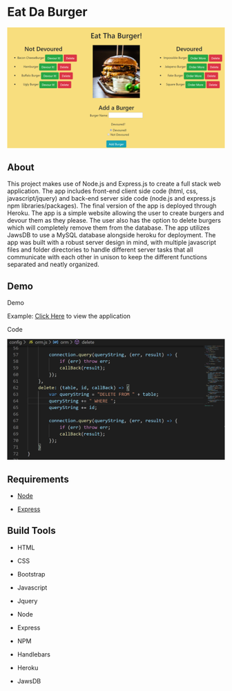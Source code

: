 # Eat Da Burger

![Screenshot](/public/assets/img/screenshot.png)

## About

This project makes use of Node.js and Express.js to create a full stack web application. The app includes front-end client side code (html, css, javascript/jquery) and back-end server side code (node.js and express.js npm libraries/packages). The final version of the app is deployed through Heroku. The app is a simple website allowing the user to create burgers and devour them as they please. The user also has the option to delete burgers which will completely remove them from the database. The app utilizes JawsDB to use a MySQL database alongside heroku for deployment. The app was built with a robust server design in mind, with multiple javascript files and folder directories to handle different server tasks that all communicate with each other in unison to keep the different functions separated and neatly organized.

## Demo

Demo

Example: [Click Here](https://eat-da-burger-278.herokuapp.com/) to view the application

Code

![Code](/public/assets/img/code.png)

## Requirements

* [Node](https://nodejs.org/en/)

* [Express](https://expressjs.com/)

## Build Tools

* HTML

* CSS

* Bootstrap

* Javascript

* Jquery

* Node

* Express

* NPM

* Handlebars

* Heroku

* JawsDB